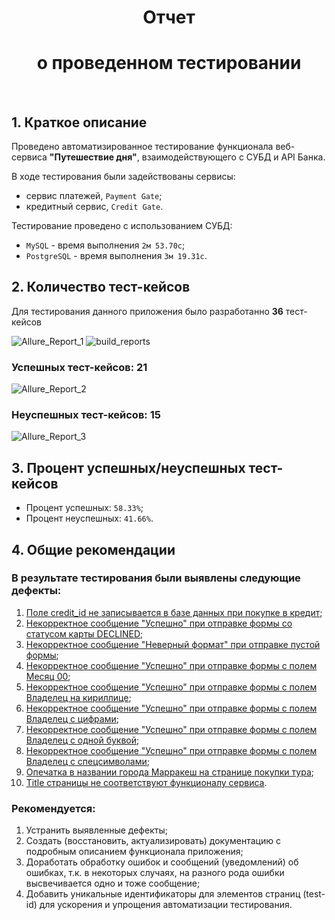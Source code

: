 <div align="center">
  
# Отчет
# о проведенном тестировании

<br>
<div align="left">
 
## 1. Краткое описание

Проведено автоматизированное тестирование функционала веб-сервиса **"Путешествие дня"**, взаимодействующего с СУБД и API Банка.

В ходе тестирования были задействованы сервисы:
* сервис платежей, `Payment Gate`;
* кредитный сервис, `Credit Gate`.

Тестирование проведено с использованием СУБД:
* `MySQL` - время выполнения `2м 53.70с`;
* `PostgreSQL` - время выполнения `3м 19.31с`.

## 2. Количество тест-кейсов
Для тестирования данного приложения было разработанно **36** тест-кейсов 

![Allure_Report_1](https://github.com/user-attachments/assets/4fcc6e26-8d2a-44a2-b528-e57f6c68a54c)
![build_reports](https://github.com/user-attachments/assets/f04ebed4-b9d5-48fd-9fb7-9222f7e3a867)

### Успешных тест-кейсов: 21

![Allure_Report_2](https://github.com/user-attachments/assets/55e4c519-c4c8-42bf-b436-e865f35d3cc4)


### Неуспешных тест-кейсов: 15

![Allure_Report_3](https://github.com/user-attachments/assets/7060f830-caf8-4cc5-8058-9df1d77ad0dd)


 ## 3. Процент успешных/неуспешных тест-кейсов

- Процент успешных: `58.33%`;
- Процент неуспешных: `41.66%`.


## 4. Общие рекомендации

### В результате тестирования были выявлены следующие дефекты:

1. [Поле credit_id не записывается в базе данных при покупке в кредит](https://github.com/Jane-Popova/QA_Diploma/issues/1);
1. [Некорректное сообщение "Успешно" при отправке формы со статусом карты DECLINED](https://github.com/Jane-Popova/QA_Diploma/issues/2);
1. [Некорректное сообщение "Неверный формат" при отправке пустой формы](https://github.com/Jane-Popova/QA_Diploma/issues/3);
1. [Некорректное сообщение "Успешно" при отправке формы с полем Месяц 00](https://github.com/Jane-Popova/QA_Diploma/issues/4);
1. [Некорректное сообщение "Успешно" при отправке формы с полем Владелец на кириллице](https://github.com/Jane-Popova/QA_Diploma/issues/5);
1. [Некорректное сообщение "Успешно" при отправке формы с полем Владелец с цифрами](https://github.com/Jane-Popova/QA_Diploma/issues/6);
1. [Некорректное сообщение "Успешно" при отправке формы с полем Владелец с одной буквой](https://github.com/Jane-Popova/QA_Diploma/issues/7);
1. [Некорректное сообщение "Успешно" при отправке формы с полем Владелец с спецсимволами](https://github.com/Jane-Popova/QA_Diploma/issues/8);
1. [Опечатка в названии города Марракеш на странице покупки тура](https://github.com/Jane-Popova/QA_Diploma/issues/9);
1. [Title страницы не соответствуют функционалу сервиса](https://github.com/Jane-Popova/QA_Diploma/issues/10).

### Рекомендуется:
1. Устранить выявленные дефекты;
1. Создать (восстановить, актуализировать) документацию с подробным описанием функционала приложения;
1. Доработать обработку ошибок и сообщений (уведомлений) об ошибках, т.к. в некоторых случаях, на разного рода ошибки высвечивается одно и тоже сообщение;
1. Добавить уникальные идентификаторы для элементов страниц (test-id) для ускорения и упрощения автоматизации тестирования.     
